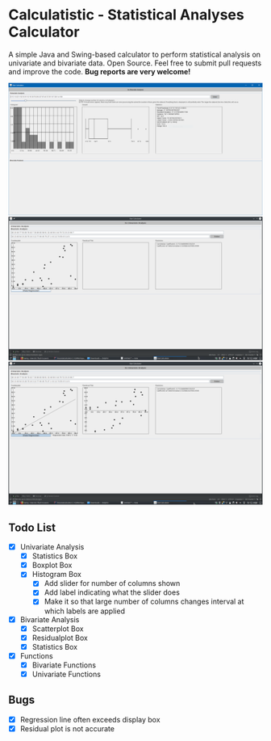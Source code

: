 # Calculatistic - Statistical Analyses Calculator
A simple Java and Swing-based calculator to perform statistical analysis on univariate and bivariate data.
Open Source. Feel free to submit pull requests and improve the code. **Bug reports are very welcome!**

![Screenshot](/Screenshots/Screenshot8.png)
![Screenshot](/Screenshots/Screenshot6.png)
![Screenshot](/Screenshots/Screenshot7.png)

## Todo List
- [x] Univariate Analysis
  - [x] Statistics Box
  - [x] Boxplot Box
  - [x] Histogram Box
    - [x] Add slider for number of columns shown
    - [x] Add label indicating what the slider does
    - [x] Make it so that large number of columns changes interval at which labels are applied
- [x] Bivariate Analysis
  - [x] Scatterplot Box
  - [x] Residualplot Box
  - [x] Statistics Box
- [x] Functions
  - [x] Bivariate Functions
  - [x] Univariate Functions
  
## Bugs
- [x] Regression line often exceeds display box
- [x] Residual plot is not accurate
